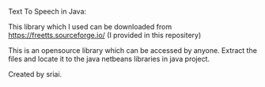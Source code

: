 Text To Speech in Java:

This library which I used can be downloaded from https://freetts.sourceforge.io/ (I provided in this repositery)

This is an opensource library which can be accessed by anyone. Extract the files and locate it to the java netbeans libraries in java project.

Created by sriai.
